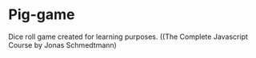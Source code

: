 # Pig-game

Dice roll game created for learning purposes. ((The Complete Javascript Course by Jonas Schmedtmann)
